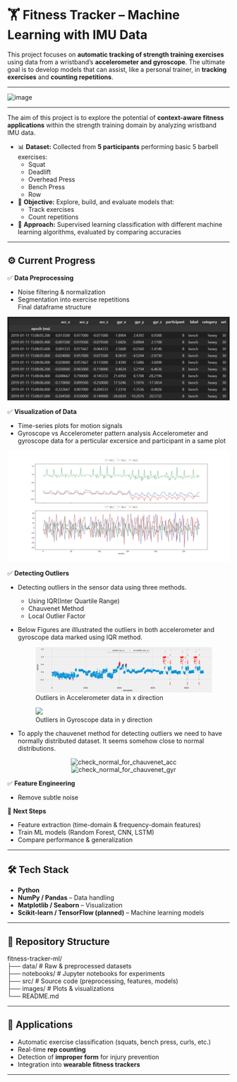 # 🏋️ Fitness Tracker – Machine Learning with IMU Data

This project focuses on **automatic tracking of strength training exercises** using data from a wristband’s **accelerometer and gyroscope**. The ultimate goal is to develop models that can assist, like a personal trainer, in **tracking exercises** and **counting repetitions**.

---

<img width="1200" height="300" alt="image" src="https://github.com/user-attachments/assets/d0accff1-de31-4c38-9f26-b80b0bef7664" />

---

The aim of this project is to explore the potential of **context-aware fitness applications** within the strength training domain by analyzing wristband IMU data.  

- 📊 **Dataset:** Collected from **5 participants** performing basic 5 barbell exercises:
   - Squat
   - Deadlift
   - Overhead Press
   - Bench Press
   - Row
- 🎯 **Objective:** Explore, build, and evaluate models that:  
  - Track exercises  
  - Count repetitions  
- 🧠 **Approach:** Supervised learning classification with different machine learning algorithms, evaluated by comparing accuracies  

---

## ⚙️ Current Progress

✅ **Data Preprocessing**  
- Noise filtering & normalization  
- Segmentation into exercise repetitions  
Final dataframe structure


![](https://github.com/minuraashen/Fitness_tracker_ML_project/blob/main/reports_and_figures/dataframe.png)


✅ **Visualization of Data**  
- Time-series plots for motion signals  
- Gyroscope vs Accelerometer pattern analysis
Accelerometer and gyroscope data for a perticular excersice and participant in a same plot


![](https://github.com/minuraashen/Fitness_tracker_ML_project/blob/main/reports_and_figures/Bench%20(A).png)


✅ **Detecting Outliers**  
- Detecting outliers in the sensor data using three methods.
  - Using IQR(Inter Quartile Range)
  - Chauvenet Method
  - Local Outlier Factor
- Below Figures are illlustrated the outliers in both accelerometer and gyroscope data marked using IQR method.
  
   <p align="center">
     <figure>
       <img src="https://github.com/minuraashen/Fitness_tracker_ML_project/blob/main/reports_and_figures/outliers_iqr_acc.png"/>
       <figcaption>Outliers in Accelerometer data in x direction</figcaption>
     </figure>
     <figure>
       <img src="https://github.com/user-attachments/assets/7771a225-519b-4e55-93f5-29e5a9bd9b14"/>
       <figcaption>Outliers in Gyroscope data in y direction</figcaption>
     </figure>

- To apply the chauvenet method for detecting outliers we need to have normally distributed dataset. It seems somehow close to normal distributions.

   <p align="center">
     <img src="https://github.com/user-attachments/assets/d51fbd39-305a-4eb2-b809-c7e26ad699f4" alt="check_normal_for_chauvenet_acc" width="300"/>
     <img src="(https://github.com/user-attachments/assets/57a5b71f-55a9-4114-965b-b9770fcf00bd)" alt="check_normal_for_chauvenet_gyr" width="300"/>
   </p>


✅ **Feature Engineering**  
- Remove subtle noise 

🚧 **Next Steps**  
- Feature extraction (time-domain & frequency-domain features)  
- Train ML models (Random Forest, CNN, LSTM)  
- Compare performance & generalization  

---

## 🛠️ Tech Stack

- **Python**  
- **NumPy / Pandas** – Data handling  
- **Matplotlib / Seaborn** – Visualization  
- **Scikit-learn / TensorFlow (planned)** – Machine learning models  

---

## 📂 Repository Structure  
fitness-tracker-ml/  
├── data/ # Raw & preprocessed datasets  
├── notebooks/ # Jupyter notebooks for experiments  
├── src/ # Source code (preprocessing, features, models)  
├── images/ # Plots & visualizations  
└── README.md  


---

## 📌 Applications

- Automatic exercise classification (squats, bench press, curls, etc.)  
- Real-time **rep counting**  
- Detection of **improper form** for injury prevention  
- Integration into **wearable fitness trackers**  

---

